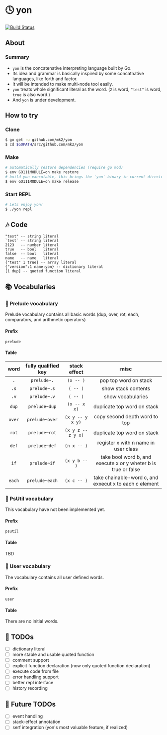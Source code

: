 # :clock4: yon

[![Build Status](https://travis-ci.org/mk2/yon.svg)](https://travis-ci.org/mk2/yon)

## About

### Summary

- `yon` is the concatenative interpreting language built by Go.
- Its idea and grammar is basically inspired by some concatnative languages, like forth and factor.
- It will be intended to make multi-node tool easily.
- `yon` treats whole significant literal as the word. (`2` is word, `"test"` is word, `true` is also word.)
- And `yon` is under development.

## How to try

### Clone

```sh
$ go get -u github.com/mk2/yon
$ cd $GOPATH/src/github.com/mk2/yon
```

### Make

```sh
# automatically restore dependencies (require go mod)
$ env GO111MODULE=on make restore
# build yon executable, this brings the `yon` binary in current directory
$ env GO111MODULE=on make release
```

### Start REPL

```sh
# Lets enjoy yon!
$ ./yon repl
```

## :notes: Code

```factor
"test" -- string literal
`test` -- string literal
2123   -- number literal
true   -- bool   literal
false  -- bool   literal
name   -- name   literal
{"test" 1 true} -- array literal
{"version":1 name:yon} -- dictionary literal
[1 dup] -- quoted function literal
```

## :books: Vocabularies

### :green_book: Prelude vocabulary

Prelude vocabulary contains all basic words (dup, over, rot, each, comparators, and arithmetic operators)

#### Prefix

```
prelude
```

#### Table

|  word  | fully qualified key |    stack effect    |                              misc                              |
| :----: | :-----------------: | :----------------: | :------------------------------------------------------------: |
|  `.`   |     `prelude~.`     |     `(x -- )`      |                     pop top word on stack                      |
|  `.s`  |    `prelude~.s`     |      `( -- )`      |                      show stack contents                       |
|  `.v`  |    `prelude~.v`     |      `( -- )`      |                       show vocabularies                        |
| `dup`  |    `prelude~dup`    |    `(x -- x x)`    |                  duplicate top word on stack                   |
| `over` |   `prelude~over`    |  `(x y -- y x y)`  |                 copy second depth word to top                  |
| `rot`  |    `prelude~rot`    | `(x y z -- z y x)` |                  duplicate top word on stack                   |
| `def`  |    `prelude~def`    |    `(n x -- )`     |              register x with n name in user class              |
|  `if`  |    `prelude~if`     |   `(x y b -- )`    | take bool word b, and execute x or y wheter b is true or false |
| `each` |   `prelude~each`    |    `(x c -- )`     |     take chainable-word c, and exxecut x to each c element     |

### :blue_book: PsUtil vocabulary

This vocabulary have not been implemented yet.

#### Prefix

```
psutil
```

#### Table

TBD

### :notebook_with_decorative_cover: User vocabulary

The vocabulary contains all user defined words.

#### Prefix

```
user
```

#### Table

There are no initial words.

## :memo: TODOs

- [ ] dictionary literal
- [ ] more stable and usable quoted function
- [ ] comment support
- [ ] explicit function declaration (now only quoted function declaration)
- [ ] execute code from file
- [ ] error handling support
- [ ] better repl interface
- [ ] history recording

## :art: Future TODOs

- [ ] event handling
- [ ] stack-effect annotation
- [ ] serf integration (yon's most valuable feature, if realized)
